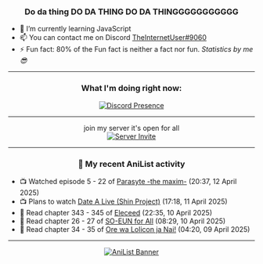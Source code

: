 <div align="center">

### Do da thing DO DA THING DO DA THINGGGGGGGGGGG
</div>

- 🌱 I’m currently learning JavaScript
- 📫 You can contact me on Discord [TheInternetUser#9060](https://discord.com/users/534117072796385300)
- ⚡ Fun fact: 80% of the Fun fact is neither a fact nor fun. _Statistics by me 😎_
<hr>

<div align="center">

### What I'm doing right now:
[![Discord Presence](https://lanyard.cnrad.dev/api/534117072796385300)](https://discord.com/users/534117072796385300)
<hr>

join my server it's open for all <br>
[![Server Invite](https://invidget.switchblade.xyz/bfYgVHxrSs)](https://discord.gg/bfYgVHxrSs)

<hr>
  
### 🌸 My recent AniList activity

</div>

<!-- ANILIST_ACTIVITY:start -->

-   📺 Watched episode 5 - 22 of [Parasyte -the maxim-](https://anilist.co/anime/20623) (20:37, 12 April 2025)
-   📺 Plans to watch [Date A Live (Shin Project)](https://anilist.co/anime/190244) (17:18, 11 April 2025)
-   📖 Read chapter 343 - 345 of [Eleceed](https://anilist.co/manga/106929) (22:35, 10 April 2025)
-   📖 Read chapter 26 - 27 of [SO-EUN for All](https://anilist.co/manga/179218) (08:29, 10 April 2025)
-   📖 Read chapter 34 - 35 of [Ore wa Lolicon ja Nai!](https://anilist.co/manga/115209) (04:20, 09 April 2025)

<!-- ANILIST_ACTIVITY:end -->
<hr>

<div align="center">

[![AniList Banner](https://img.anili.st/User/929966)](https://anilist.co/user/TheInternetUser)

<!-- ![Profile views](https://gpvc.arturio.dev/TheInternetUse7) Since 2023-01-09 -->
<br>


</div>

